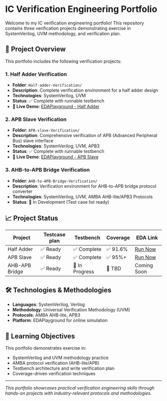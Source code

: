 # IC Verification Engineering Portfolio

Welcome to my IC verification engineering portfolio! This repository contains three verification projects demonstrating exercise in SystemVerilog, UVM methodology, and verification plan.

## 📁 Project Overview

This portfolio includes the following verification projects:

### 1. Half Adder Verification
- **Folder**: `Half-adder-Verification/`
- **Description**: Complete verification environment for a half adder design
- **Technologies**: SystemVerilog, UVM
- **Status**: ✅ Complete with runnable testbench
- **🔗 Live Demo**: [EDAPlayground - Half Adder](https://www.edaplayground.com/x/CP)

### 2. APB Slave Verification  
- **Folder**: `APB-slave-Verification/`
- **Description**: Comprehensive verification of APB (Advanced Peripheral Bus) slave interface
- **Technologies**: SystemVerilog, UVM, APB3
- **Status**: ✅ Complete with runnable testbench
- **🔗 Live Demo**: [EDAPlayground - APB Slave](https://www.edaplayground.com/x/7_)

### 3. AHB-to-APB Bridge Verification
- **Folder**: `AHB-to-APB-Bridge-Verification/`
- **Description**: Verification environment for AHB-to-APB bridge protocol converter
- **Technologies**: SystemVerilog, UVM, AMBA AHB-lite/APB3 Protocols
- **Status**: 🚧 In Development (Test case list ready)

## 📈 Project Status

| Project | Testcase plan | Testbench | Coverage | EDA Link |
|---------|-----------|----------|---------------|----------|
| Half Adder | ✅ Ready| ✅ Complete | ✅ 91.6%  | [Run Now](https://www.edaplayground.com/x/CPq6) |
| APB Slave | ✅ Ready| ✅ Complete | ✅ 95%+  | [Run Now](https://www.edaplayground.com/x/7_3E) |
| AHB-APB Bridge | ✅ Ready| 🚧 In Progress | 🚧 TBD  | Coming Soon |


## 🛠️ Technologies & Methodologies

- **Languages**: SystemVerilog, Verilog
- **Methodology**: Universal Verification Methodology (UVM)
- **Protocols**: AMBA AHB-lite,  APB3
- **Platform**: EDAPlayground for online simulation

## 🎯 Learning Objectives

This portfolio demonstrates exercise in:
- SystemVerilog and UVM methodology practice
- AMBA protocol verification (AHB-lite/APB)
- Testbench architecture and write verification plan
- Coverage-driven verification techniques






---

*This portfolio showcases practical verification engineering skills through hands-on projects with industry-relevant protocols and methodologies.*